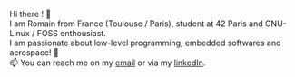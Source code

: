 Hi there ! 👋<br/>
I am Romain from France (Toulouse / Paris), student at 42 Paris and GNU-Linux / FOSS enthousiast.<br />
I am passionate about low-level programming, embedded softwares and aerospace! 🚀</br>
📫 You can reach me on my [email](mailto:romain.trojani.bigot@gmail.com) or via my [linkedIn](https://www.linkedin.com/in/romain-trojani-bigot).

<!---
rotrojan/rotrojan is a ✨ special ✨ repository because its `README.md` (this file) appears on your GitHub profile.
You can click the Preview link to take a look at your changes.
--->
